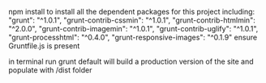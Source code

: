 npm install to install all the dependent packages for this project including: 
    "grunt": "^1.0.1",
    "grunt-contrib-cssmin": "^1.0.1",
    "grunt-contrib-htmlmin": "^2.0.0",
    "grunt-contrib-imagemin": "^1.0.1",
    "grunt-contrib-uglify": "^1.0.1",
    "grunt-processhtml": "^0.4.0",
    "grunt-responsive-images": "^0.1.9"
ensure Gruntfile.js is present

in terminal run grunt default will build a production version of the site and populate with /dist folder